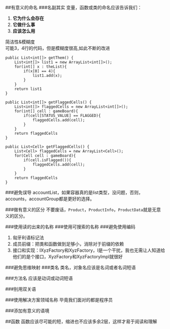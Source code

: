 ##有意义的命名
###名副其实
变量，函数或类的命名应该告诉我们：  
1. **它为什么会存在**  
2. **它做什么事**  
3. **应该怎么用**

简洁性&模糊度  
可能3，4行的代码，但是模糊度很高,如此不断的改进  

```
public List<int[]> getThem() {  
	List<int[]> list1 = new ArrayList<int[]>();
	for(int[] x : theList){
		if(x[0] == 4){
			list1.add(x);
		}
	}
	return list1
}

public List<int[]> getFlaggedCells() {  
	List<int[]> flaggedCells = new ArrayList<int[]>();
	for(int[] cell : gameBoard){
		if(cell[STATUS_VALUE] == FLAGGED){
			flaggedCells.add(cell);
		}
	}
	return flaggedCells
}

public List<Cell> getFlaggedCells() {  
	List<Cell> flaggedCells = new ArrayList<Cell>();
	for(Cell cell : gameBoard){
		if(cell.isFlagged()){
			flaggedCells.add(cell);
		}
	}
	return flaggedCells
}
```

###避免误导
accountList，如果容器真的是list类型，没问题，否则，accounts，accountGroup都是更好的选择。

###做有意义的区分
不要废话，`Product`，`ProductInfo`，`ProductData`就是无意义的区分。

###使用读的出来的名称
###使用可搜索的名称
###避免使用编码
1. 匈牙利语标记法
2. 成员前缀：把类和函数做到足够小，消除对于前缀的依赖
3. 接口和实现：IXyzFactory和XyzFactory，I是一个干扰，我也无需让人知道给他们的是个接口，XyzFactory和XyzFactoryImpl就很好

###避免思维映射
###类名
类名，对象名应该是名词或者名词短语

###方法名
应该是动词或动词短语

###别用双关语

###使用解决方案领域名称
毕竟我们面对的都是程序员

###添加有意义的语境

##函数
函数应该尽可能的短，缩进也不应该多余2层，这样才易于阅读和理解